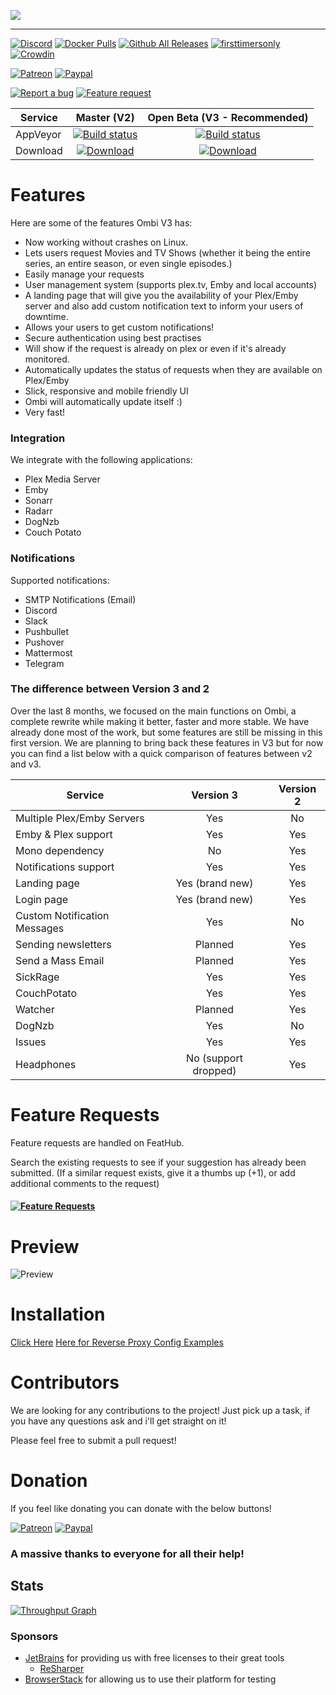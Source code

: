 ![](http://i.imgur.com/qQsN78U.png)   
____ 
[![Discord](https://img.shields.io/discord/102860784329052160.svg)](https://discord.gg/KxYZ64w)
[![Docker Pulls](https://img.shields.io/docker/pulls/linuxserver/ombi.svg)](https://hub.docker.com/r/linuxserver/ombi/)
[![Github All Releases](https://img.shields.io/github/downloads/tidusjar/Ombi/total.svg)](https://github.com/tidusjar/Ombi)
[![firsttimersonly](http://img.shields.io/badge/first--timers--only-friendly-blue.svg?style=flat-square)](http://www.firsttimersonly.com/)
[![Crowdin](https://d322cqt584bo4o.cloudfront.net/ombi/localized.svg)](https://crowdin.com/project/ombi)

[![Patreon](https://www.ombi.io/img/patreondonate.svg)](https://patreon.com/tidusjar/Ombi)
[![Paypal](https://www.ombi.io/img/paypaldonate.svg)](https://paypal.me/PlexRequestsNet)

[![Report a bug](http://i.imgur.com/xSpw482.png)](https://github.com/tidusjar/Ombi/issues/new) [![Feature request](http://i.imgur.com/mFO0OuX.png)](http://feathub.com/tidusjar/Ombi)


| Service  | Master (V2)                | Open Beta     (V3 - Recommended)          |
|----------|:---------------------------:|:----------------------------:|
| AppVeyor | [![Build status](https://ci.appveyor.com/api/projects/status/hgj8j6lcea7j0yhn/branch/master?svg=true)](https://ci.appveyor.com/project/tidusjar/requestplex/branch/master) | [![Build status](https://ci.appveyor.com/api/projects/status/hgj8j6lcea7j0yhn/branch/DotNetCore?svg=true)](https://ci.appveyor.com/project/tidusjar/requestplex/branch/DotNetCore) | 
| Download |[![Download](http://i.imgur.com/odToka3.png)](https://github.com/tidusjar/Ombi/releases)            |      [![Download](http://i.imgur.com/odToka3.png)](https://ci.appveyor.com/project/tidusjar/requestplex/branch/DotNetCore/artifacts)       | 
# Features
Here are some of the features Ombi V3 has:
* Now working without crashes on Linux.
* Lets users request Movies and TV Shows (whether it being the entire series, an entire season, or even single episodes.)
* Easily manage your requests
* User management system (supports plex.tv, Emby and local accounts)
* A landing page that will give you the availability of your Plex/Emby server and also add custom notification text to inform your users of downtime.
* Allows your users to get custom notifications!
* Secure authentication using best practises
* Will show if the request is already on plex or even if it's already monitored.
* Automatically updates the status of requests when they are available on Plex/Emby
* Slick, responsive and mobile friendly UI
* Ombi will automatically update itself :)
* Very fast!

### Integration 
We integrate with the following applications:
* Plex Media Server
* Emby
* Sonarr
* Radarr
* DogNzb
* Couch Potato


### Notifications
Supported notifications:
* SMTP Notifications (Email)
* Discord
* Slack
* Pushbullet
* Pushover
* Mattermost
* Telegram

### The difference between Version 3 and 2

Over the last 8 months, we focused on the main functions on Ombi, a complete rewrite while making it better, faster and more stable.
We have already done most of the work, but some features are still be missing in this first version.
We are planning to bring back these features in V3 but for now you can find a list below with a quick comparison of features between v2 and v3.


| Service  | Version 3 | Version 2 |
|----------|:----------:|:----------:|
| Multiple Plex/Emby Servers| Yes | No |
| Emby & Plex support | Yes | Yes |
| Mono dependency | No | Yes |
| Notifications support | Yes| Yes |
| Landing page | Yes (brand new) | Yes |
| Login page | Yes (brand new) | Yes |
| Custom Notification Messages | Yes | No |
| Sending newsletters | Planned | Yes |
| Send a Mass Email | Planned | Yes |
| SickRage | Yes | Yes |
| CouchPotato | Yes | Yes |
| Watcher | Planned | Yes |
| DogNzb | Yes | No |
| Issues | Yes | Yes |
| Headphones | No (support dropped) | Yes |

# Feature Requests
Feature requests are handled on FeatHub.

Search the existing requests to see if your suggestion has already been submitted.
(If a similar request exists, give it a thumbs up (+1), or add additional comments to the request)

#### [![Feature Requests](https://cloud.githubusercontent.com/assets/390379/10127973/045b3a96-6560-11e5-9b20-31a2032956b2.png)](http://feathub.com/tidusjar/Ombi)

# Preview

![Preview](http://i.imgur.com/Nn1BwAM.gif)

# Installation

[Click Here](https://github.com/tidusjar/Ombi/wiki/Installation)
[Here for Reverse Proxy Config Examples](https://github.com/tidusjar/Ombi/wiki/Nginx-Reverse-Proxy-examples-(Linux))

# Contributors

We are looking for any contributions to the project! Just pick up a task, if you have any questions ask and i'll get straight on it!

Please feel free to submit a pull request!

# Donation
If you feel like donating you can donate with the below buttons!

[![Patreon](https://www.ombi.io/img/patreondonate.svg)](https://patreon.com/tidusjar/Ombi) 
[![Paypal](https://www.ombi.io/img/paypaldonate.svg)](https://paypal.me/PlexRequestsNet)

### A massive thanks to everyone for all their help!

## Stats
[![Throughput Graph](https://graphs.waffle.io/tidusjar/PlexRequests.Net/throughput.svg)](https://waffle.io/tidusjar/PlexRequests.Net/metrics/throughput)

### Sponsors ###
- [JetBrains](http://www.jetbrains.com/) for providing us with free licenses to their great tools
    - [ReSharper](http://www.jetbrains.com/resharper/)
- [BrowserStack](https://www.browserstack.com) for allowing us to use their platform for testing
